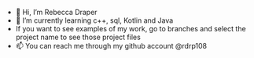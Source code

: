 - 👋 Hi, I’m Rebecca Draper
- 🌱 I’m currently learning c++, sql, Kotlin and Java
- If you want to see examples of my work, go to branches and select the project name to see those project files
- 📫 You can reach me through my github account @rdrp108

<!---
rdrp108/rdrp108 is a ✨ special ✨ repository because its `README.md` (this file) appears on your GitHub profile.
You can click the Preview link to take a look at your changes.
--->
